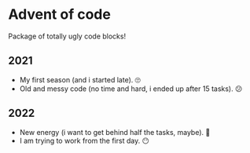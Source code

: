 Advent of code
===
Package of totally ugly code blocks!

2021
---
* My first season (and i started late). 🙄
* Old and messy code (no time and hard, i ended up after 15 tasks). 😕

2022
---
* New energy (i want to get behind half the tasks, maybe). 💪
* I am trying to work from the first day. 😶

